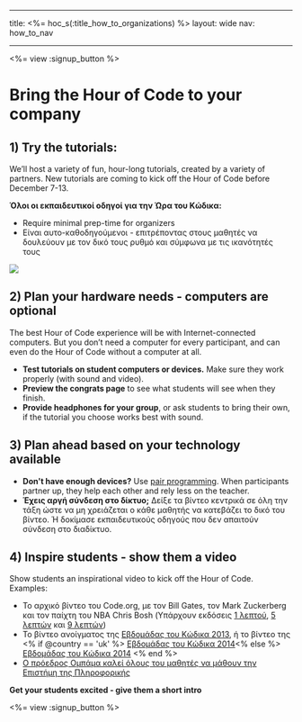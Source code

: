 * * *

title: <%= hoc_s(:title_how_to_organizations) %> layout: wide nav: how_to_nav

* * *

<%= view :signup_button %>

# Bring the Hour of Code to your company

## 1) Try the tutorials:

We’ll host a variety of fun, hour-long tutorials, created by a variety of partners. New tutorials are coming to kick off the Hour of Code before December 7-13.

**Όλοι οι εκπαιδευτικοί οδηγοί για την Ώρα του Κώδικα:**

  * Require minimal prep-time for organizers
  * Είναι αυτο-καθοδηγούμενοι - επιτρέποντας στους μαθητές να δουλεύουν με τον δικό τους ρυθμό και σύμφωνα με τις ικανότητές τους

[![](<%= resolve_url('https://code.org/images/tutorials.png') %>)](<%= resolve_url('https://code.org/learn') %>)

## 2) Plan your hardware needs - computers are optional

The best Hour of Code experience will be with Internet-connected computers. But you don’t need a computer for every participant, and can even do the Hour of Code without a computer at all.

  * **Test tutorials on student computers or devices.** Make sure they work properly (with sound and video).
  * **Preview the congrats page** to see what students will see when they finish. 
  * **Provide headphones for your group**, or ask students to bring their own, if the tutorial you choose works best with sound.

## 3) Plan ahead based on your technology available

  * **Don't have enough devices?** Use [pair programming](http://www.ncwit.org/resources/pair-programming-box-power-collaborative-learning). When participants partner up, they help each other and rely less on the teacher.
  * **Έχεις αργή σύνδεση στο δίκτυο;** Δείξε τα βίντεο κεντρικά σε όλη την τάξη ώστε να μη χρειάζεται ο κάθε μαθητής να κατεβάζει το δικό του βίντεο. Ή δοκίμασε εκπαιδευτικούς οδηγούς που δεν απαιτούν σύνδεση στο διαδίκτυο.

## 4) Inspire students - show them a video

Show students an inspirational video to kick off the Hour of Code. Examples:

  * Το αρχικό βίντεο του Code.org, με τον Bill Gates, τον Mark Zuckerberg και τον παίχτη του ΝΒΑ Chris Bosh (Υπάρχουν εκδόσεις [1 λεπτού](https://www.youtube.com/watch?v=qYZF6oIZtfc), [5 λεπτών](https://www.youtube.com/watch?v=nKIu9yen5nc) και [9 λεπτών](https://www.youtube.com/watch?v=dU1xS07N-FA))
  * Το βίντεο ανοίγματος της [Εβδομάδας του Κώδικα 2013](https://www.youtube.com/watch?v=FC5FbmsH4fw), ή το βίντεο της <% if @country == 'uk' %> [Εβδομάδας του Κώδικα 2014](https://www.youtube.com/watch?v=96B5-JGA9EQ)<% else %> [Εβδομάδας του Κώδικα 2014](https://www.youtube.com/watch?v=rH7AjDMz_dc&index=2&list=PLzdnOPI1iJNe1WmdkMG-Ca8cLQpdEAL7Q) <% end %>
  * [Ο πρόεδρος Ομπάμα καλεί όλους του μαθητές να μάθουν την Επιστήμη της Πληροφορικής](https://www.youtube.com/watch?v=6XvmhE1J9PY)

**Get your students excited - give them a short intro**

<%= view :signup_button %>